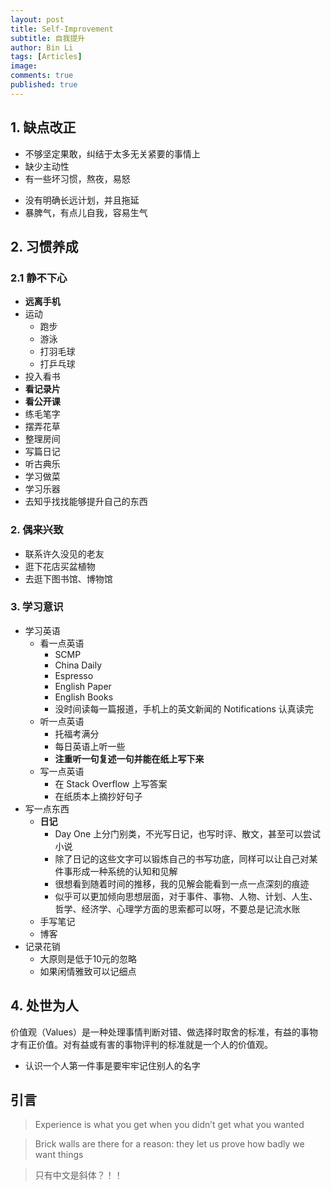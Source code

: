 ```yaml
---
layout: post
title: Self-Improvement
subtitle: 自我提升
author: Bin Li
tags: [Articles]
image: 
comments: true
published: true
---
```


## 1. 缺点改正
* 不够坚定果敢，纠结于太多无关紧要的事情上
* 缺少主动性
* 有一些坏习惯，熬夜，易怒
- 没有明确长远计划，并且拖延
- 暴脾气，有点儿自我，容易生气

## 2. 习惯养成
### 2.1 静不下心
- **远离手机**
- 运动
	- 跑步
	- 游泳
	- 打羽毛球
	- 打乒乓球
- 投入看书
- **看记录片**
- **看公开课**
- 练毛笔字
- 摆弄花草
- 整理房间
- 写篇日记
- 听古典乐
- 学习做菜
- 学习乐器
- 去知乎找找能够提升自己的东西

### 2. 偶来兴致
- 联系许久没见的老友
- 逛下花店买盆植物
- 去逛下图书馆、博物馆


### 3. 学习意识
- 学习英语
	- 看一点英语
		- SCMP
		- China Daily
		- Espresso
		- English Paper
		- English Books
		- 没时间读每一篇报道，手机上的英文新闻的 Notifications 认真读完
	- 听一点英语
		- 托福考满分
		- 每日英语上听一些
		- **注重听一句复述一句并能在纸上写下来**
	- 写一点英语
		- 在 Stack Overflow 上写答案
		- 在纸质本上摘抄好句子
- 写一点东西
	- **日记**
		- Day One 上分门别类，不光写日记，也写时评、散文，甚至可以尝试小说
		- 除了日记的这些文字可以锻炼自己的书写功底，同样可以让自己对某件事形成一种系统的认知和见解
		- 很想看到随着时间的推移，我的见解会能看到一点一点深刻的痕迹
		- 似乎可以更加倾向思想层面，对于事件、事物、人物、计划、人生、哲学、经济学、心理学方面的思索都可以呀，不要总是记流水账
	- 手写笔记
	- 博客
- 记录花销
	- 大原则是低于10元的忽略
	- 如果闲情雅致可以记细点

## 4. 处世为人
价值观（Values）是一种处理事情判断对错、做选择时取舍的标准，有益的事物才有正价值。对有益或有害的事物评判的标准就是一个人的价值观。

- 认识一个人第一件事是要牢牢记住别人的名字


## 引言
> Experience is what you get when you didn’t get what you wanted

> Brick walls are there for a reason: they let us prove how badly we want things

> 只有中文是斜体？！！